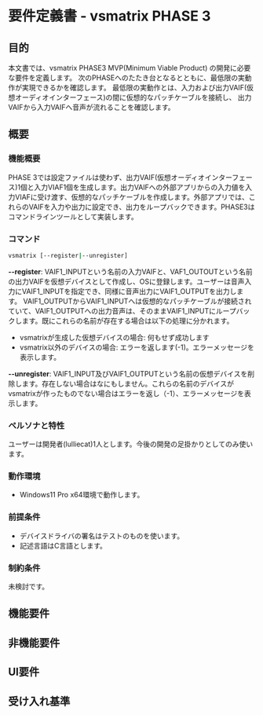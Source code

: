 # 要件定義書 - vsmatrix PHASE 3

## 目的

本文書では、vsmatrix PHASE3 MVP(Minimum Viable Product) の開発に必要な要件を定義します。
次のPHASEへのたたき台となるとともに、最低限の実動作が実現できるかを確認します。
最低限の実動作とは、入力および出力VAIF(仮想オーディオインターフェース)の間に仮想的なパッチケーブルを接続し、
出力VAIFから入力VAIFへ音声が流れることを確認します。


## 概要
### 機能概要

PHASE 3では設定ファイルは使わず、出力VAIF(仮想オーディオインターフェース)1個と入力VIAF1個を生成します。出力VAIFへの外部アプリからの入力値を入力VIAFに受け渡す、仮想的なパッチケーブルを作成します。外部アプリでは、これらのVAIFを入力や出力に設定でき、出力をループバックできます。PHASE3はコマンドラインツールとして実装します。

### コマンド

```sh
vsmatrix [--register|--unregister]
```

**--register**: VAIF1_INPUTという名前の入力VAIFと、VAF1_OUTOUTという名前の出力VAIFを仮想デバイスとして作成し、OSに登録します。ユーザーは音声入力にVAIF1_INPUTを指定でき、同様に音声出力にVAIF1_OUTPUTを出力します。
VAIF1_OUTPUTからVAIF1_INPUTへは仮想的なパッチケーブルが接続されていて、VAIF1_OUTPUTへの出力音声は、そのままVAIF1_INPUTにループバックします。既にこれらの名前が存在する場合は以下の処理に分かれます。
- vsmatrixが生成した仮想デバイスの場合: 何もせず成功します
- vsmatrix以外のデバイスの場合: エラーを返します(-1)。エラーメッセージを表示します。

**--unregister**: VAIF1_INPUT及びVAIF1_OUTPUTという名前の仮想デバイスを削除します。存在しない場合はなにもしません。これらの名前のデバイスがvsmatrixが作ったものでない場合はエラーを返し（-1）、エラーメッセージを表示します。

### ペルソナと特性

ユーザーは開発者(lulliecat)1人とします。今後の開発の足掛かりとしてのみ使います。

### 動作環境

- Windows11 Pro x64環境で動作します。

### 前提条件

- デバイスドライバの署名はテストのものを使います。
- 記述言語はC言語とします。


### 制約条件

未検討です。

## 機能要件

## 非機能要件

## UI要件

## 受け入れ基準
